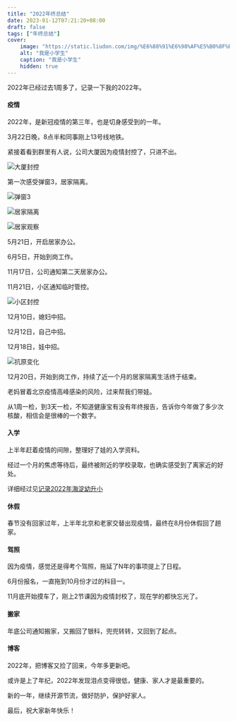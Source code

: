 ```yaml
---
title: "2022年终总结"
date: 2023-01-12T07:21:20+08:00
draft: false
tags: ["年终总结"]
cover:
    image: "https://static.liudon.com/img/%E6%88%91%E6%98%AF%E5%B0%8F%E5%AD%A6%E7%94%9F.jpg"
    alt: "我是小学生"
    caption: "我是小学生"
    hidden: true
---
```


2022年已经过去1周多了，记录一下我的2022年。

#### 疫情

2022年，是新冠疫情的第三年，也是切身感受到的一年。

3月22日晚，8点半和同事刚上13号线地铁。

紧接着看到群里有人说，公司大厦因为疫情封控了，只进不出。

![大厦封控](https://static.liudon.com/img/%E5%A4%A7%E5%8E%A6%E5%B0%81%E6%8E%A7.jpg)

第一次感受弹窗3，居家隔离。

![弹窗3](https://static.liudon.com/img/%E5%BC%B9%E7%AA%973.jpg)

![居家隔离](https://static.liudon.com/img/%E5%B1%85%E5%AE%B6%E8%A7%82%E5%AF%9F.jpg)

![居家观察](https://static.liudon.com/img/%E5%B1%85%E5%AE%B6%E9%9A%94%E7%A6%BB.jpg)

5月21日，开启居家办公。

6月5日，开始到岗工作。

11月17日，公司通知第二天居家办公。

11月21日，小区通知临时管控。

![小区封控](https://static.liudon.com/img/%E5%B0%8F%E5%8C%BA%E5%B0%81%E6%8E%A7.jpg)

12月10日，媳妇中招。

12月12日，自己中招。

12月18日，娃中招。

![抗原变化](https://static.liudon.com/img/%E6%8A%97%E5%8E%9F%E7%BB%93%E6%9E%9C.jpg)

12月20日，开始到岗工作，持续了近一个月的居家隔离生活终于结束。

老妈冒着北京疫情高峰感染的风险，过来帮我们带娃。

从1周一检，到3天一检，不知道健康宝有没有年终报告，告诉你今年做了多少次核酸，相信会是很棒的一个数字。

#### 入学

上半年赶着疫情的间隙，整理好了娃的入学资料。

经过一个月的焦虑等待后，最终被附近的学校录取，也确实感受到了离家近的好处。

详细经过见[记录2022年海淀幼升小](https://liudon.com/posts/%E8%AE%B0%E5%BD%952022%E5%B9%B4%E6%B5%B7%E6%B7%80%E5%B9%BC%E5%8D%87%E5%B0%8F/)

#### 休假

春节没有回家过年，上半年北京和老家交替出现疫情，最终在8月份休假回了趟家。

#### 驾照

因为疫情，感觉还是得考个驾照，拖延了N年的事项提上了日程。

6月份报名，一直拖到10月份才过的科目一。

11月底开始摸车了，刚上2节课因为疫情封校了，现在学的都快忘光了。

#### 搬家

年底公司通知搬家，又搬回了银科，兜兜转转，又回到了起点。

#### 博客
2022年，把博客又捡了回来，今年多更新吧。

或许是上了年纪，2022年发现泪点变得很低，健康、家人才是最重要的。

新的一年，继续开源节流，做好防护，保护好家人。

最后，祝大家新年快乐！
